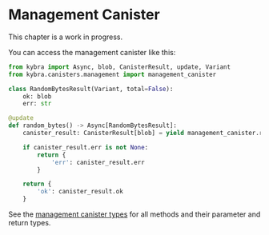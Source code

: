 # Management Canister

This chapter is a work in progress.

You can access the management canister like this:

```python
from kybra import Async, blob, CanisterResult, update, Variant
from kybra.canisters.management import management_canister

class RandomBytesResult(Variant, total=False):
    ok: blob
    err: str

@update
def random_bytes() -> Async[RandomBytesResult]:
    canister_result: CanisterResult[blob] = yield management_canister.raw_rand()

    if canister_result.err is not None:
        return {
            'err': canister_result.err
        }

    return {
        'ok': canister_result.ok
    }
```

See the [management canister types](https://github.com/demergent-labs/kybra/blob/main/kybra/canisters/management/__init__.py) for all methods and their parameter and return types.

